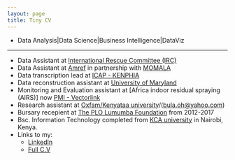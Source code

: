 ```yaml
---
layout: page
title: Tiny CV
---
```


+ Data Analysis|Data Science|Business Intelligence|DataViz
------------------------------------------------------------------------------
* Data Assistant at [International Rescue Committee (IRC)](https://www.rescue.org/)
* Data Assistant at [Amref](https://amref.org/) in partnership with [MOMALA](https://momala.org/)
* Data transcription lead at [ICAP - KENPHIA](https://phia.icap.columbia.edu/countries/kenya/)
* Data reconstruction assistant at [University of Maryland](http://www.ciheb.ihv.org/About-Us/Where-We-Work/Kenya/)
* Monitoring and Evaluation assistant at [Africa indoor residual spraying (AIRS)] now [PMI - Vectorlink](https://pmivectorlink.org/where-we-work/kenya/)
* Research assistant at [Oxfam/Kenyataa university](bula.hannah@ku.ac.ke)/(bula.oh@yahoo.com)
* Bursary recepient at [The PLO Lumumba Foundation](https://plofoundation.org/) from 2012-2017
* Bsc. Information Technology completed from [KCA university](https://www.kca.ac.ke/) in Nairobi, Kenya. 
* Links to my:
    * [LinkedIn](https://www.linkedin.com/in/peter-onyango-184446132/)
    * [Full C.V](https://bit.ly/2DRhQl6)
